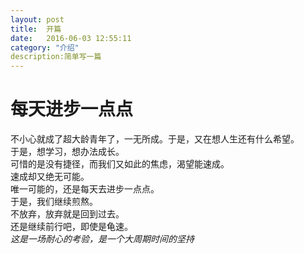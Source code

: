 ```yaml
---
layout: post   
title:  开篇
date:   2016-06-03 12:55:11  
category: "介绍"
description:简单写一篇
---
```


# 每天进步一点点
不小心就成了超大龄青年了，一无所成。于是，又在想人生还有什么希望。  
于是，想学习，想办法成长。  
可惜的是没有捷径，而我们又如此的焦虑，渴望能速成。  
速成却又绝无可能。  
唯一可能的，还是每天去进步一点点。  
于是，我们继续煎熬。  
不放弃，放弃就是回到过去。  
还是继续前行吧，即使是龟速。  
*这是一场耐心的考验，是一个大周期时间的坚持*
